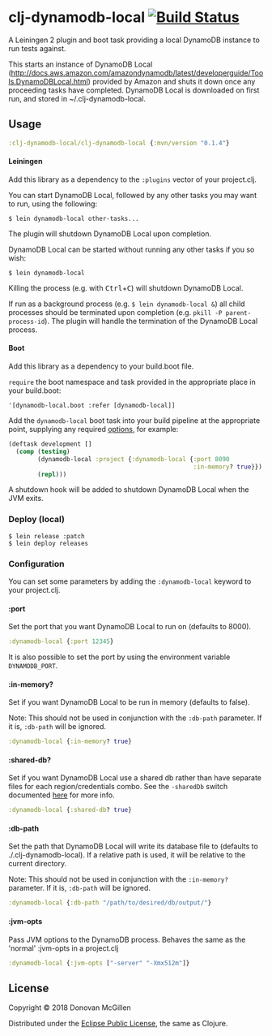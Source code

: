 clj-dynamodb-local [![Build Status](https://travis-ci.org/dmcgillen/clj-dynamodb-local.svg)](https://travis-ci.org/dmcgillen/clj-dynamodb-local)
===================

A Leiningen 2 plugin and boot task providing a local DynamoDB instance to run tests against.

This starts an instance of DynamoDB Local (http://docs.aws.amazon.com/amazondynamodb/latest/developerguide/Tools.DynamoDBLocal.html) provided by Amazon and shuts it down once any proceeding tasks have completed. DynamoDB Local is downloaded on first run, and stored in ~/.clj-dynamodb-local.

## Usage

```clojure
:clj-dynamodb-local/clj-dynamodb-local {:mvn/version "0.1.4"}
```

#### Leiningen

Add this library as a dependency to the `:plugins` vector of your project.clj.

You can start DynamoDB Local, followed by any other tasks you may want to run, using the following:

    $ lein dynamodb-local other-tasks...

The plugin will shutdown DynamoDB Local upon completion.

DynamoDB Local can be started without running any other tasks if you so wish:

    $ lein dynamodb-local

Killing the process (e.g. with <kbd>Ctrl</kbd>+<kbd>C</kbd>) will shutdown DynamoDB Local.

If run as a background process (e.g. `$ lein dynamodb-local &`) all child processes should be terminated upon completion (e.g. `pkill -P parent-process-id`). The plugin will handle the termination of the DynamoDB Local process.

#### Boot

Add this library as a dependency to your build.boot file.

`require` the boot namespace and task provided in the appropriate place in your build.boot:

`'[dynamodb-local.boot :refer [dynamodb-local]]`

Add the `dynamodb-local` boot task into your build pipeline at the appropriate point, supplying any required [options](#configuration), for example:

```clojure
(deftask development []
  (comp (testing)
        (dynamodb-local :project {:dynamodb-local {:port 8090
                                                   :in-memory? true}})
        (repl)))
```

A shutdown hook will be added to shutdown DynamoDB Local when the JVM exits.

### Deploy (local)

```shell
$ lein release :patch
$ lein deploy releases
```

### Configuration

You can set some parameters by adding the `:dynamodb-local` keyword to your project.clj.

#### :port

Set the port that you want DynamoDB Local to run on (defaults to 8000).

```clojure
:dynamodb-local {:port 12345}
```

It is also possible to set the port by using the environment variable `DYNAMODB_PORT`.

#### :in-memory?

Set if you want DynamoDB Local to be run in memory (defaults to false).

Note: This should not be used in conjunction with the `:db-path` parameter. If it is, `:db-path` will be ignored.

```clojure
:dynamodb-local {:in-memory? true}
```

#### :shared-db?

Set if you want DynamoDB Local use a shared db rather than have separate files for each region/credentials combo. See the `-sharedDb`
switch documented [here](http://docs.aws.amazon.com/amazondynamodb/latest/developerguide/Tools.DynamoDBLocal.html) for more info.

```clojure
:dynamodb-local {:shared-db? true}
```

#### :db-path

Set the path that DynamoDB Local will write its database file to (defaults to ./.clj-dynamodb-local). If a relative path is used, it will be relative to the current directory.

Note: This should not be used in conjunction with the `:in-memory?` parameter. If it is, `:db-path` will be ignored.

```clojure
:dynamodb-local {:db-path "/path/to/desired/db/output/"}
```

#### :jvm-opts

Pass JVM options to the DynamoDB process. Behaves the same as the 'normal' :jvm-opts in a project.clj

```clojure
:dynamodb-local {:jvm-opts ["-server" "-Xmx512m"]}
```

## License

Copyright © 2018 Donovan McGillen

Distributed under the [Eclipse Public License](http://www.eclipse.org/legal/epl-v10.html), the same as Clojure.
